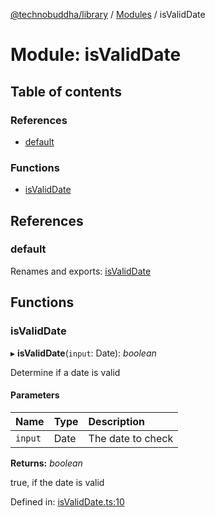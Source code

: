 [@technobuddha/library](../..) / [Modules](../Modules.md) / isValidDate

# Module: isValidDate

## Table of contents

### References

- [default](isvaliddate.md#default)

### Functions

- [isValidDate](isvaliddate.md#isvaliddate)

## References

### default

Renames and exports: [isValidDate](isvaliddate.md#isvaliddate)

## Functions

### isValidDate

▸ **isValidDate**(`input`: Date): *boolean*

Determine if a date is valid

#### Parameters

| Name | Type | Description |
| :------ | :------ | :------ |
| `input` | Date | The date to check |

**Returns:** *boolean*

true, if the date is valid

Defined in: [isValidDate.ts:10](../../src/isValidDate.ts#L10)
